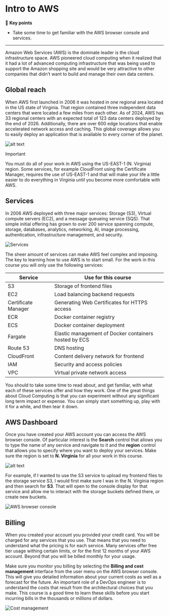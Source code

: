 # Intro to AWS

🔑 **Key points**

- Take some time to get familiar with the AWS browser console and services.

---

Amazon Web Services (AWS) is the dominate leader is the cloud infrastructure space. AWS pioneered cloud computing when it realized that it had a lot of advanced computing infrastructure that was being used to support the Amazon shopping site and would be very attractive to other companies that didn't want to build and manage their own data centers.

## Global reach

When AWS first launched in 2006 it was hosted in one regional area located in the US state of Virginia. That region contained three independent data centers that were located a few miles from each other. As of 2024, AWS has 33 regional centers with an expected total of 123 data centers deployed by the end of 2026. Additionally, there are over 600 edge locations that enable accelerated network access and caching. This global coverage allows you to easily deploy an application that is available to every corner of the planet.

![alt text](awsRegions.png)

> [!IMPORTANT]
> You must do all of your work in AWS using the US-EAST-1 (N. Virginia) region. Some services, for example CloudFront using the Certificate Manager, requires the use of US-EAST-1 and that will make your life a little easier to do everything in Virginia until you become more comfortable with AWS.

## Services

In 2006 AWS deployed with three major services: Storage (S3), Virtual compute servers (EC2), and a message queueing service (SQS). That simple initial offering has grown to over 200 service spanning compute, storage, databases, analytics, networking, AI, image processing, authentication, infrastructure management, and security.

![Services](services.png)

The sheer amount of services can make AWS feel complex and imposing. The key to learning how to use AWS is to start small. For the work in this course you will only use the following services:

| Service             | Use for this course                                   |
| ------------------- | ----------------------------------------------------- |
| S3                  | Storage of frontend files                             |
| EC2                 | Load balancing backend requests                       |
| Certificate Manager | Generating Web Certificates for HTTPS access          |
| ECR                 | Docker container registry                             |
| ECS                 | Docker container deployment                           |
| Fargate             | Elastic management of Docker containers hosted by ECS |
| Route 53            | DNS hosting                                           |
| CloudFront          | Content delivery network for frontend                 |
| IAM                 | Security and access policies                          |
| VPC                 | Virtual private network access                        |

You should to take some time to read about, and get familiar, with what each of these services offer and how they work. One of the great things about Cloud Computing is that you can experiment without any significant long term impact or expense. You can simply start something up, play with it for a while, and then tear it down.

## AWS Dashboard

Once you have created your AWS account you can access the AWS browser console. Of particular interest is the **Search** control that allows you to type the name of any service and navigate to it and the **region** control that allows you to specify where you want to deploy your services. Make sure the region is set to **N. Virginia** for all your work in this course.

![alt text](awsConsoleHome.png)

For example, if I wanted to use the S3 service to upload my frontend files to the storage service S3, I would first make sure I was in the N. Virginia region and then search for **S3**. That will open to the console display for that service and allow me to interact with the storage buckets defined there, or create new buckets.

![AWS browser console](awsBrowserConsol.gif)

## Billing

When you created your account you provided your credit card. You will be charged for any services that you use. That means that you need to understand what the pricing is for each service. Many services offer free tier usage withing certain limits, or for the first 12 months of your AWS account. Beyond that you will be billed monthly for your usage.

Make sure you monitor you billing by selecting the **Billing and cost management** interface from the user menu on the AWS browser console. This will give you detailed information about your current costs as well as a forecast for the future. An important role of a DevOps engineer is to understand the costs that result from the architectural choices that you make. This course is a good time to learn these skills before you start incurring bills in the thousands or millions of dollars.

![Cost management](costManagement.png)

